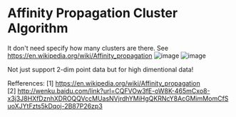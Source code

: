 # Affinity Propagation Cluster Algorithm 
It don't need specify how many clusters are there.  See https://en.wikipedia.org/wiki/Affinity_propagation
![image](https://github.com/lhwcv/MachineLearning-C_plus-Tutorial/blob/master/3_AP_Clsuter/_imgs/4_cluster.PNG)
![image](https://github.com/lhwcv/MachineLearning-C_plus-Tutorial/blob/master/3_AP_Clsuter/_imgs/m_cluster.PNG)

Not just support 2-dim point data but for high dimentional data!

  

Refferences: 
[1] https://en.wikipedia.org/wiki/Affinity_propagation</br>
[2] http://wenku.baidu.com/link?url=CQFVOw3fE-oW8K-465mCxo8-x3j3J8HXfDznhXDROQQVccMUasNVjrdhYMiHgQKRNcY8AcGMimMomCfSuoXJYtFzts5kDqoj-2B87P26zp3
